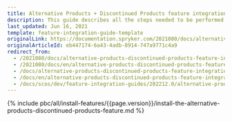 ```yaml
---
title: Alternative Products + Discontinued Products feature integration
description: This guide describes all the steps needed to be performed in order to integrate the Alternative Products + Discontinued Products features into your project.
last_updated: Jun 16, 2021
template: feature-integration-guide-template
originalLink: https://documentation.spryker.com/2021080/docs/alternative-products-discontinued-products-feature-integration
originalArticleId: eb447174-6a43-4adb-8914-747a9771c4a9
redirect_from:
  - /2021080/docs/alternative-products-discontinued-products-feature-integration
  - /2021080/docs/en/alternative-products-discontinued-products-feature-integration
  - /docs/alternative-products-discontinued-products-feature-integration
  - /docs/en/alternative-products-discontinued-products-feature-integration
  - /docs/scos/dev/feature-integration-guides/202212.0/alternative-products-discontinued-products-feature-integration.html
---
```


{% include pbc/all/install-features/{{page.version}}/install-the-alternative-products-discontinued-products-feature.md %} <!-- To edit, see /_includes/pbc/all/install-features/202212.0/install-the-alternative-products-discontinued-products-feature.md -->
